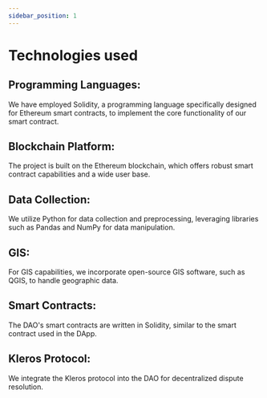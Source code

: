```yaml
---
sidebar_position: 1
---
```


# Technologies used

## Programming Languages:

We have employed Solidity, a programming language specifically designed for Ethereum smart contracts, to implement the core functionality of our smart contract.

## Blockchain Platform:

The project is built on the Ethereum blockchain, which offers robust smart contract capabilities and a wide user base.

## Data Collection:

We utilize Python for data collection and preprocessing, leveraging libraries such as Pandas and NumPy for data manipulation.

## GIS:

For GIS capabilities, we incorporate open-source GIS software, such as QGIS, to handle geographic data.

## Smart Contracts:

The DAO's smart contracts are written in Solidity, similar to the smart contract used in the DApp.

## Kleros Protocol:

We integrate the Kleros protocol into the DAO for decentralized dispute resolution.
